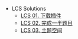 - LCS Solutions
  - [LCS 01. 下载插件](/lcs/LCS%2001.%20%E4%B8%8B%E8%BD%BD%E6%8F%92%E4%BB%B6/README.md)
  - [LCS 02. 完成一半题目](/lcs/LCS%2002.%20%E5%AE%8C%E6%88%90%E4%B8%80%E5%8D%8A%E9%A2%98%E7%9B%AE/README.md)
  - [LCS 03. 主题空间](/lcs/LCS%2003.%20%E4%B8%BB%E9%A2%98%E7%A9%BA%E9%97%B4/README.md)
